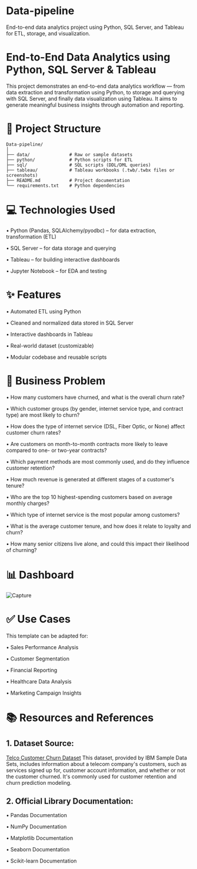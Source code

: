 # Data-pipeline

End-to-end data analytics project using Python, SQL Server, and Tableau for ETL, storage, and visualization.

# End-to-End Data Analytics using Python, SQL Server & Tableau

This project demonstrates an end-to-end data analytics workflow — from data extraction and transformation using Python, to storage and querying with SQL Server, and finally data visualization using Tableau. It aims to generate meaningful business insights through automation and reporting.

# 📁 Project Structure

```text
Data-pipeline/
│
├── data/               # Raw or sample datasets
├── python/             # Python scripts for ETL
├── sql/                # SQL scripts (DDL/DML queries)
├── tableau/            # Tableau workbooks (.twb/.twbx files or screenshots)
├── README.md           # Project documentation
└── requirements.txt    # Python dependencies
```

# 💻 Technologies Used

• Python (Pandas, SQLAlchemy/pyodbc) – for data extraction, transformation (ETL)

• SQL Server – for data storage and querying

• Tableau – for building interactive dashboards

• Jupyter Notebook – for EDA and testing

# ✨ Features

• Automated ETL using Python

• Cleaned and normalized data stored in SQL Server

• Interactive dashboards in Tableau

• Real-world dataset (customizable)

• Modular codebase and reusable scripts

# 🧠 Business Problem

• How many customers have churned, and what is the overall churn rate?

• Which customer groups (by gender, internet service type, and contract type) are most likely to churn?

• How does the type of internet service (DSL, Fiber Optic, or None) affect customer churn rates?

• Are customers on month-to-month contracts more likely to leave compared to one- or two-year contracts?

• Which payment methods are most commonly used, and do they influence customer retention?

• How much revenue is generated at different stages of a customer's tenure?

• Who are the top 10 highest-spending customers based on average monthly charges?

• Which type of internet service is the most popular among customers?

• What is the average customer tenure, and how does it relate to loyalty and churn?

• How many senior citizens live alone, and could this impact their likelihood of churning?

# 📊 Dashboard

![Capture](https://github.com/user-attachments/assets/792d2dfd-cabe-44b3-920a-2f194f1165a7)

# ✅ Use Cases

This template can be adapted for:

• Sales Performance Analysis

• Customer Segmentation

• Financial Reporting

• Healthcare Data Analysis

• Marketing Campaign Insights

# 📚 Resources and References

## 1. Dataset Source:

[Telco Customer Churn Dataset](https://www.kaggle.com/datasets/blastchar/telco-customer-churn)
This dataset, provided by IBM Sample Data Sets, includes information about a telecom company's customers, such as services signed up for, customer account information, and whether or not the customer churned. It's commonly used for customer retention and churn prediction modeling.

## 2. Official Library Documentation:

• Pandas Documentation

• NumPy Documentation

• Matplotlib Documentation

• Seaborn Documentation

• Scikit-learn Documentation
